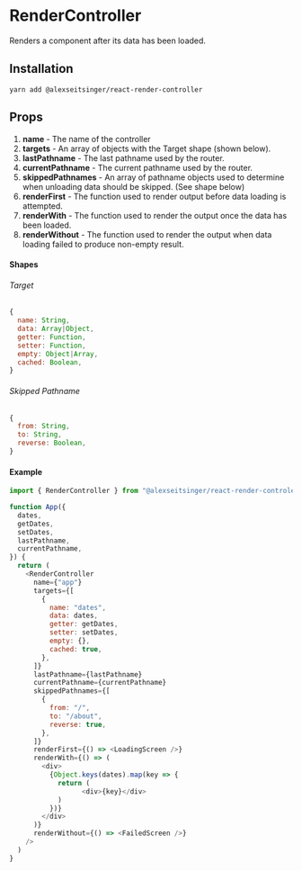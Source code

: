 # RenderController

Renders a component after its data has been loaded.

## Installation

```
yarn add @alexseitsinger/react-render-controller
```

## Props

1. __name__ - The name of the controller
2. __targets__ - An array of objects with the Target shape (shown below).
3. __lastPathname__ - The last pathname used by the router.
4. __currentPathname__ - The current pathname used by the router.
5. __skippedPathnames__ - An array of pathname objects used to determine when
   unloading data should be skipped. (See shape below)
6. __renderFirst__ - The function used to render output before data loading is
attempted.
7. __renderWith__ - The function used to render the output once the data has
been loaded.
8. __renderWithout__ - The function used to render the output when data loading
failed to produce non-empty result.

#### Shapes

###### Target

```javascript
{
  name: String,
  data: Array|Object,
  getter: Function,
  setter: Function,
  empty: Object|Array,
  cached: Boolean,
}
```

###### Skipped Pathname

```javascript
{
  from: String,
  to: String,
  reverse: Boolean,
}
```

#### Example

```javascript
import { RenderController } from "@alexseitsinger/react-render-controler"

function App({
  dates,
  getDates,
  setDates,
  lastPathname,
  currentPathname,
}) {
  return (
    <RenderController
      name={"app"}
      targets={[
        {
          name: "dates",
          data: dates,
          getter: getDates,
          setter: setDates,
          empty: {},
          cached: true,
        },
      ]}
      lastPathname={lastPathname}
      currentPathname={currentPathname}
      skippedPathnames={[
        {
          from: "/",
          to: "/about",
          reverse: true,
        },
      ]}
      renderFirst={() => <LoadingScreen />}
      renderWith={() => (
        <div>
          {Object.keys(dates).map(key => {
            return (
                  <div>{key}</div>
            )
          })}
        </div>
      )}
      renderWithout={() => <FailedScreen />}
    />
  )
}
```
